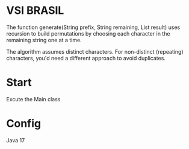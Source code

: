 # VSI BRASIL
The function generate(String prefix, String remaining, List<String> result) uses recursion to build permutations by choosing each character in the remaining string one at a time.

The algorithm assumes distinct characters. For non-distinct (repeating) characters, you'd need a different approach to avoid duplicates.


# Start 
Excute the Main class


# Config
Java 17
